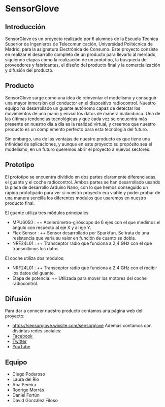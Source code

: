 # SensorGlove

## Introducción
SensorGlove es un proyecto realizado por 6 alumnos de la Escuela Técnica Superior de Ingenieros de Telecomunicación, Universidad Politécnica de Madrid, para la asignatura Electrónica de Consumo. Este proyecto consiste en realizar el desarrollo completo de un producto para llevarlo al mercado, siguiendo etapas como la realización de un prototipo, la búsqueda de proveedores y fabricantes, el diseño del producto final y la comercialización y difusión del producto.

## Producto
SensorGlove surge como una idea de reinventar el modelismo y conseguir una mayor inmersión del conductor en el dispositivo radiocontrol. Nuestro equipo ha desarrollado un guante autónomo capaz de detectar los movimientos de una mano y enviar los datos de manera inalámbrica. Una de las últimas tendencias tecnológicas y que cada vez se encuentra más presente en nuestro día a día es la realidad virtual, y creemos que nuestro producto es un complemento perfecto para esta tecnología del futuro.

Sin embargo, una de las ventajas de nuestro producto es que tiene una infinidad de aplicaciones, y aunque en este proyecto su propósito sea el modelismo, en un futuro queremos abrir el proyecto a nuevos sectores.

## Prototipo
El prototipo se encuentra dividido en dos partes claramente diferenciadas, el guante y el coche radiocontrol. Ambos partes se han desarrollado usando la placa de desarrollo Arduino Nano, con lo que hemos conseguido un rápido prototipado para ver si nuestro proyecto era viable y poder probar de una manera sencilla los diferentes módulos que usaremos en nuestro producto final.

El guante utiliza tres módulos principales:
+	MPU6050 : 
++	Acelerómetro-giróscopo de 6 ejes con el que medimos el ángulo con respecto al eje X y al eje Y.
+	Flex Sensor : 
++	Sensor desarrollado por Sparkfun. Se trata de una resistencia que varía su valor en función de cuanto se dobla.
+	NRF24L01 : 
++	Transceptor radio que funciona a 2,4 GHz con el que transmitimos los datos.

El coche utiliza dos módulos:
+	NRF24L01 : 
++	Transceptor radio que funciona a 2,4 GHz con el recibir los datos del guante.
+	Etapa de potencia:
++	Utilizada para mover los motores del coche radiocontrol.

## Difusión
Para dar a conocer nuestro producto contamos una página web del proyecto:
+	https://sensorglove.wixsite.com/sensorglove
Además contamos con distintas redes sociales:
+	[Facebook](https://www.facebook.com/Sensor-Glove-428774670806512/)
+	[Twitter](https://twitter.com/sensorglove)
+	[YouTube](https://www.youtube.com/channel/UCL0-cJEzkYREWF3CBP17AOg)

## Equipo
+ Diego Poderoso
+ Laura del Rio
+ Ana Pereira
+ Rodrigo Morrás
+ Daniel Fortún 
+ David González Filoso

